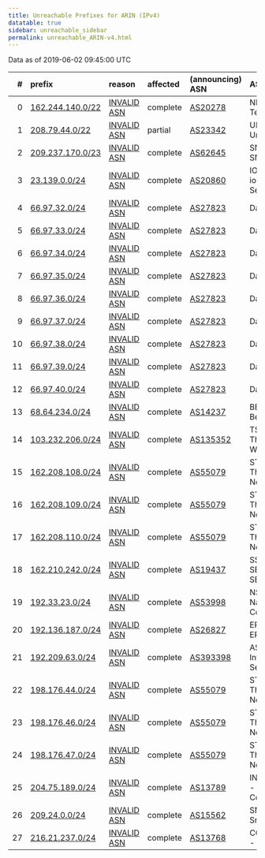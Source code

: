 ```yaml
---
title: Unreachable Prefixes for ARIN (IPv4)
datatable: true
sidebar: unreachable_sidebar
permalink: unreachable_ARIN-v4.html
---
```


Data as of 2019-06-02 09:45:00 UTC


<div class="datatable-begin"></div>

|   # | prefix                                                     | reason                                                                                                   | affected   | (announcing) ASN                         | AS Name                                    |   unreachable /24s |
|----:|:-----------------------------------------------------------|:---------------------------------------------------------------------------------------------------------|:-----------|:-----------------------------------------|:-------------------------------------------|-------------------:|
|   0 | [162.244.140.0/22](https://stat.ripe.net/162.244.140.0/22) | [INVALID ASN](https://rpki-validator.ripe.net/announcement-preview?asn=AS20278&prefix=162.244.140.0/22)  | complete   | [AS20278](unreachable_AS20278-v4.html)   | NEXEON - Nexeon Technologies               |                  4 |
|   1 | [208.79.44.0/22](https://stat.ripe.net/208.79.44.0/22)     | [INVALID ASN](https://rpki-validator.ripe.net/announcement-preview?asn=AS23342&prefix=208.79.44.0/22)    | partial    | [AS23342](unreachable_AS23342-v4.html)   | UNITEDLAYER - Unitedlayer                  |                  4 |
|   2 | [209.237.170.0/23](https://stat.ripe.net/209.237.170.0/23) | [INVALID ASN](https://rpki-validator.ripe.net/announcement-preview?asn=AS62645&prefix=209.237.170.0/23)  | complete   | [AS62645](unreachable_AS62645-v4.html)   | SNAPNAMES - SNAPNAMES.COM                  |                  2 |
|   3 | [23.139.0.0/24](https://stat.ripe.net/23.139.0.0/24)       | [INVALID ASN](https://rpki-validator.ripe.net/announcement-preview?asn=AS20860&prefix=23.139.0.0/24)     | complete   | [AS20860](unreachable_AS20860-v4.html)   | IOMART-AS - iomart Cloud Services Limited. |                  1 |
|   4 | [66.97.32.0/24](https://stat.ripe.net/66.97.32.0/24)       | [INVALID ASN](https://rpki-validator.ripe.net/announcement-preview?asn=AS27823&prefix=66.97.32.0/24)     | complete   | [AS27823](unreachable_AS27823-v4.html)   | Dattatec.com                               |                  1 |
|   5 | [66.97.33.0/24](https://stat.ripe.net/66.97.33.0/24)       | [INVALID ASN](https://rpki-validator.ripe.net/announcement-preview?asn=AS27823&prefix=66.97.33.0/24)     | complete   | [AS27823](unreachable_AS27823-v4.html)   | Dattatec.com                               |                  1 |
|   6 | [66.97.34.0/24](https://stat.ripe.net/66.97.34.0/24)       | [INVALID ASN](https://rpki-validator.ripe.net/announcement-preview?asn=AS27823&prefix=66.97.34.0/24)     | complete   | [AS27823](unreachable_AS27823-v4.html)   | Dattatec.com                               |                  1 |
|   7 | [66.97.35.0/24](https://stat.ripe.net/66.97.35.0/24)       | [INVALID ASN](https://rpki-validator.ripe.net/announcement-preview?asn=AS27823&prefix=66.97.35.0/24)     | complete   | [AS27823](unreachable_AS27823-v4.html)   | Dattatec.com                               |                  1 |
|   8 | [66.97.36.0/24](https://stat.ripe.net/66.97.36.0/24)       | [INVALID ASN](https://rpki-validator.ripe.net/announcement-preview?asn=AS27823&prefix=66.97.36.0/24)     | complete   | [AS27823](unreachable_AS27823-v4.html)   | Dattatec.com                               |                  1 |
|   9 | [66.97.37.0/24](https://stat.ripe.net/66.97.37.0/24)       | [INVALID ASN](https://rpki-validator.ripe.net/announcement-preview?asn=AS27823&prefix=66.97.37.0/24)     | complete   | [AS27823](unreachable_AS27823-v4.html)   | Dattatec.com                               |                  1 |
|  10 | [66.97.38.0/24](https://stat.ripe.net/66.97.38.0/24)       | [INVALID ASN](https://rpki-validator.ripe.net/announcement-preview?asn=AS27823&prefix=66.97.38.0/24)     | complete   | [AS27823](unreachable_AS27823-v4.html)   | Dattatec.com                               |                  1 |
|  11 | [66.97.39.0/24](https://stat.ripe.net/66.97.39.0/24)       | [INVALID ASN](https://rpki-validator.ripe.net/announcement-preview?asn=AS27823&prefix=66.97.39.0/24)     | complete   | [AS27823](unreachable_AS27823-v4.html)   | Dattatec.com                               |                  1 |
|  12 | [66.97.40.0/24](https://stat.ripe.net/66.97.40.0/24)       | [INVALID ASN](https://rpki-validator.ripe.net/announcement-preview?asn=AS27823&prefix=66.97.40.0/24)     | complete   | [AS27823](unreachable_AS27823-v4.html)   | Dattatec.com                               |                  1 |
|  13 | [68.64.234.0/24](https://stat.ripe.net/68.64.234.0/24)     | [INVALID ASN](https://rpki-validator.ripe.net/announcement-preview?asn=AS14237&prefix=68.64.234.0/24)    | complete   | [AS14237](unreachable_AS14237-v4.html)   | BEAMSPEED1 - Beamspeed LLC                 |                  1 |
|  14 | [103.232.206.0/24](https://stat.ripe.net/103.232.206.0/24) | [INVALID ASN](https://rpki-validator.ripe.net/announcement-preview?asn=AS135352&prefix=103.232.206.0/24) | complete   | [AS135352](unreachable_AS135352-v4.html) | TSGNLCO-AS-AP The Signal Co. Wireless      |                  1 |
|  15 | [162.208.108.0/24](https://stat.ripe.net/162.208.108.0/24) | [INVALID ASN](https://rpki-validator.ripe.net/announcement-preview?asn=AS55079&prefix=162.208.108.0/24)  | complete   | [AS55079](unreachable_AS55079-v4.html)   | STELLANET - Third Gear Networks            |                  1 |
|  16 | [162.208.109.0/24](https://stat.ripe.net/162.208.109.0/24) | [INVALID ASN](https://rpki-validator.ripe.net/announcement-preview?asn=AS55079&prefix=162.208.109.0/24)  | complete   | [AS55079](unreachable_AS55079-v4.html)   | STELLANET - Third Gear Networks            |                  1 |
|  17 | [162.208.110.0/24](https://stat.ripe.net/162.208.110.0/24) | [INVALID ASN](https://rpki-validator.ripe.net/announcement-preview?asn=AS55079&prefix=162.208.110.0/24)  | complete   | [AS55079](unreachable_AS55079-v4.html)   | STELLANET - Third Gear Networks            |                  1 |
|  18 | [162.210.242.0/24](https://stat.ripe.net/162.210.242.0/24) | [INVALID ASN](https://rpki-validator.ripe.net/announcement-preview?asn=AS19437&prefix=162.210.242.0/24)  | complete   | [AS19437](unreachable_AS19437-v4.html)   | SS-ASH - SECURED SERVERS LLC               |                  1 |
|  19 | [192.33.23.0/24](https://stat.ripe.net/192.33.23.0/24)     | [INVALID ASN](https://rpki-validator.ripe.net/announcement-preview?asn=AS53998&prefix=192.33.23.0/24)    | complete   | [AS53998](unreachable_AS53998-v4.html)   | NSC-AS01 - National Systems Corporation    |                  1 |
|  20 | [192.136.187.0/24](https://stat.ripe.net/192.136.187.0/24) | [INVALID ASN](https://rpki-validator.ripe.net/announcement-preview?asn=AS26827&prefix=192.136.187.0/24)  | complete   | [AS26827](unreachable_AS26827-v4.html)   | EPBTELECOM - EPB Fiber Optics              |                  1 |
|  21 | [192.209.63.0/24](https://stat.ripe.net/192.209.63.0/24)   | [INVALID ASN](https://rpki-validator.ripe.net/announcement-preview?asn=AS393398&prefix=192.209.63.0/24)  | complete   | [AS393398](unreachable_AS393398-v4.html) | ASN-DIS - Dallas Infrastructure Services   |                  1 |
|  22 | [198.176.44.0/24](https://stat.ripe.net/198.176.44.0/24)   | [INVALID ASN](https://rpki-validator.ripe.net/announcement-preview?asn=AS55079&prefix=198.176.44.0/24)   | complete   | [AS55079](unreachable_AS55079-v4.html)   | STELLANET - Third Gear Networks            |                  1 |
|  23 | [198.176.46.0/24](https://stat.ripe.net/198.176.46.0/24)   | [INVALID ASN](https://rpki-validator.ripe.net/announcement-preview?asn=AS55079&prefix=198.176.46.0/24)   | complete   | [AS55079](unreachable_AS55079-v4.html)   | STELLANET - Third Gear Networks            |                  1 |
|  24 | [198.176.47.0/24](https://stat.ripe.net/198.176.47.0/24)   | [INVALID ASN](https://rpki-validator.ripe.net/announcement-preview?asn=AS55079&prefix=198.176.47.0/24)   | complete   | [AS55079](unreachable_AS55079-v4.html)   | STELLANET - Third Gear Networks            |                  1 |
|  25 | [204.75.189.0/24](https://stat.ripe.net/204.75.189.0/24)   | [INVALID ASN](https://rpki-validator.ripe.net/announcement-preview?asn=AS13789&prefix=204.75.189.0/24)   | complete   | [AS13789](unreachable_AS13789-v4.html)   | INTERNAP-BLK3 - Internap Corporation       |                  1 |
|  26 | [209.24.0.0/24](https://stat.ripe.net/209.24.0.0/24)       | [INVALID ASN](https://rpki-validator.ripe.net/announcement-preview?asn=AS15562&prefix=209.24.0.0/24)     | complete   | [AS15562](unreachable_AS15562-v4.html)   | SNIJDERS - Job Snijders                    |                  1 |
|  27 | [216.21.237.0/24](https://stat.ripe.net/216.21.237.0/24)   | [INVALID ASN](https://rpki-validator.ripe.net/announcement-preview?asn=AS13768&prefix=216.21.237.0/24)   | complete   | [AS13768](unreachable_AS13768-v4.html)   | COGECO-PEER1 - Cogeco Peer 1               |                  1 |

<div class="datatable-end"></div>